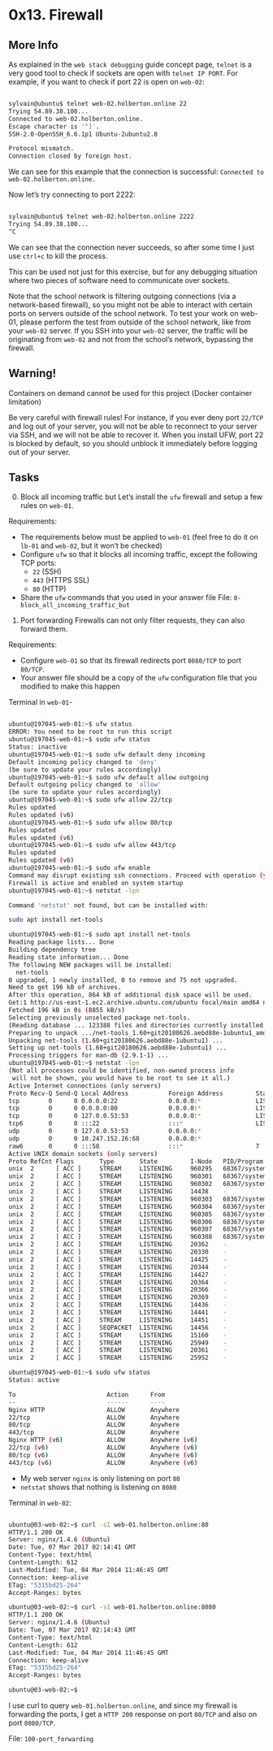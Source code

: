 # 0x13. Firewall
## More Info
As explained in the `web stack debugging` guide concept page, `telnet` is a very good tool to check if sockets are open with `telnet IP PORT`. For example, if you want to check if port 22 is open on `web-02`:
```sh

sylvain@ubuntu$ telnet web-02.holberton.online 22
Trying 54.89.38.100...
Connected to web-02.holberton.online.
Escape character is '^]'.
SSH-2.0-OpenSSH_6.6.1p1 Ubuntu-2ubuntu2.8

Protocol mismatch.
Connection closed by foreign host.

```

We can see for this example that the connection is successful: `Connected to web-02.holberton.online.` <br />

Now let’s try connecting to port 2222:
```sh

sylvain@ubuntu$ telnet web-02.holberton.online 2222
Trying 54.89.38.100...
^C

```
We can see that the connection never succeeds, so after some time I just use `ctrl+c` to kill the process.

This can be used not just for this exercise, but for any debugging situation where two pieces of software need to communicate over sockets.

Note that the school network is filtering outgoing connections (via a network-based firewall), so you might not be able to interact with certain ports on servers outside of the school network. To test your work on web-01, please perform the test from outside of the school network, like from your `web-02` server. If you SSH into your `web-02` server, the traffic will be originating from `web-02` and not from the school’s network, bypassing the firewall.

## Warning!

Containers on demand cannot be used for this project (Docker container limitation)

Be very careful with firewall rules! For instance, if you ever deny port `22/TCP` and log out of your server, you will not be able to reconnect to your server via SSH, and we will not be able to recover it. When you install UFW, port 22 is blocked by default, so you should unblock it immediately before logging out of your server.

## Tasks
0. Block all incoming traffic but
Let’s install the `ufw` firewall and setup a few rules on `web-01`.

Requirements:

- The requirements below must be applied to `web-01` (feel free to do it on `lb-01` and `web-02`, but it won’t be checked)
- Configure `ufw` so that it blocks all incoming traffic, except the following TCP ports:
    - `22` (SSH)
    - `443` (HTTPS SSL)
    - `80` (HTTP)
- Share the `ufw` commands that you used in your answer file
File: `0-block_all_incoming_traffic_but`

1. Port forwarding
Firewalls can not only filter requests, they can also forward them.

Requirements:

- Configure `web-01` so that its firewall redirects port `8080/TCP` to port `80/TCP`.
- Your answer file should be a copy of the `ufw` configuration file that you modified to make this happen

Terminal in `web-01`-
```sh

ubuntu@197045-web-01:~$ ufw status
ERROR: You need to be root to run this script
ubuntu@197045-web-01:~$ sudo ufw status
Status: inactive
ubuntu@197045-web-01:~$ sudo ufw default deny incoming
Default incoming policy changed to 'deny'
(be sure to update your rules accordingly)
ubuntu@197045-web-01:~$ sudo ufw default allow outgoing
Default outgoing policy changed to 'allow'
(be sure to update your rules accordingly)
ubuntu@197045-web-01:~$ sudo ufw allow 22/tcp
Rules updated
Rules updated (v6)
ubuntu@197045-web-01:~$ sudo ufw allow 80/tcp
Rules updated
Rules updated (v6)
ubuntu@197045-web-01:~$ sudo ufw allow 443/tcp
Rules updated
Rules updated (v6)
ubuntu@197045-web-01:~$ sudo ufw enable
Command may disrupt existing ssh connections. Proceed with operation (y|n)? y
Firewall is active and enabled on system startup
ubuntu@197045-web-01:~$ netstat -lpn

Command 'netstat' not found, but can be installed with:

sudo apt install net-tools

ubuntu@197045-web-01:~$ sudo apt install net-tools
Reading package lists... Done
Building dependency tree       
Reading state information... Done
The following NEW packages will be installed:
  net-tools
0 upgraded, 1 newly installed, 0 to remove and 75 not upgraded.
Need to get 196 kB of archives.
After this operation, 864 kB of additional disk space will be used.
Get:1 http://us-east-1.ec2.archive.ubuntu.com/ubuntu focal/main amd64 net-tools amd64 1.60+git20180626.aebd88e-1ubuntu1 [196 kB]
Fetched 196 kB in 0s (8855 kB/s)
Selecting previously unselected package net-tools.
(Reading database ... 123388 files and directories currently installed.)
Preparing to unpack .../net-tools_1.60+git20180626.aebd88e-1ubuntu1_amd64.deb ...
Unpacking net-tools (1.60+git20180626.aebd88e-1ubuntu1) ...
Setting up net-tools (1.60+git20180626.aebd88e-1ubuntu1) ...
Processing triggers for man-db (2.9.1-1) ...
ubuntu@197045-web-01:~$ netstat -lpn
(Not all processes could be identified, non-owned process info
 will not be shown, you would have to be root to see it all.)
Active Internet connections (only servers)
Proto Recv-Q Send-Q Local Address           Foreign Address         State       PID/Program name    
tcp        0      0 0.0.0.0:22              0.0.0.0:*               LISTEN      -                   
tcp        0      0 0.0.0.0:80              0.0.0.0:*               LISTEN      -                   
tcp        0      0 127.0.0.53:53           0.0.0.0:*               LISTEN      -                   
tcp6       0      0 :::22                   :::*                    LISTEN      -                   
udp        0      0 127.0.0.53:53           0.0.0.0:*                           -                   
udp        0      0 10.247.152.26:68        0.0.0.0:*                           -                   
raw6       0      0 :::58                   :::*                    7           -                   
Active UNIX domain sockets (only servers)
Proto RefCnt Flags       Type       State         I-Node   PID/Program name     Path
unix  2      [ ACC ]     STREAM     LISTENING     960295   68367/systemd        /run/user/1000/systemd/private
unix  2      [ ACC ]     STREAM     LISTENING     960301   68367/systemd        /run/user/1000/bus
unix  2      [ ACC ]     STREAM     LISTENING     960302   68367/systemd        /run/user/1000/gnupg/S.dirmngr
unix  2      [ ACC ]     STREAM     LISTENING     14438    -                    @/org/kernel/linux/storage/multipathd
unix  2      [ ACC ]     STREAM     LISTENING     960303   68367/systemd        /run/user/1000/gnupg/S.gpg-agent.browser
unix  2      [ ACC ]     STREAM     LISTENING     960304   68367/systemd        /run/user/1000/gnupg/S.gpg-agent.extra
unix  2      [ ACC ]     STREAM     LISTENING     960305   68367/systemd        /run/user/1000/gnupg/S.gpg-agent.ssh
unix  2      [ ACC ]     STREAM     LISTENING     960306   68367/systemd        /run/user/1000/gnupg/S.gpg-agent
unix  2      [ ACC ]     STREAM     LISTENING     960307   68367/systemd        /run/user/1000/pk-debconf-socket
unix  2      [ ACC ]     STREAM     LISTENING     960308   68367/systemd        /run/user/1000/snapd-session-agent.socket
unix  2      [ ACC ]     STREAM     LISTENING     20362    -                    /var/snap/lxd/common/lxd/unix.socket
unix  2      [ ACC ]     STREAM     LISTENING     20330    -                    /run/acpid.socket
unix  2      [ ACC ]     STREAM     LISTENING     14425    -                    /run/systemd/private
unix  2      [ ACC ]     STREAM     LISTENING     20344    -                    /run/dbus/system_bus_socket
unix  2      [ ACC ]     STREAM     LISTENING     14427    -                    /run/systemd/userdb/io.systemd.DynamicUser
unix  2      [ ACC ]     STREAM     LISTENING     20364    -                    /run/snapd.socket
unix  2      [ ACC ]     STREAM     LISTENING     20366    -                    /run/snapd-snap.socket
unix  2      [ ACC ]     STREAM     LISTENING     20369    -                    /run/uuidd/request
unix  2      [ ACC ]     STREAM     LISTENING     14436    -                    /run/lvm/lvmpolld.socket
unix  2      [ ACC ]     STREAM     LISTENING     14441    -                    /run/systemd/fsck.progress
unix  2      [ ACC ]     STREAM     LISTENING     14451    -                    /run/systemd/journal/stdout
unix  2      [ ACC ]     SEQPACKET  LISTENING     14456    -                    /run/udev/control
unix  2      [ ACC ]     STREAM     LISTENING     15160    -                    /run/systemd/journal/io.systemd.journal
unix  2      [ ACC ]     STREAM     LISTENING     25949    -                    /var/lib/amazon/ssm/ipc/health
unix  2      [ ACC ]     STREAM     LISTENING     20361    -                    @ISCSIADM_ABSTRACT_NAMESPACE
unix  2      [ ACC ]     STREAM     LISTENING     25952    -                    /var/lib/amazon/ssm/ipc/termination

ubuntu@197045-web-01:~$ sudo ufw status
Status: active

To                         Action      From
--                         ------      ----
Nginx HTTP                 ALLOW       Anywhere                  
22/tcp                     ALLOW       Anywhere                  
80/tcp                     ALLOW       Anywhere                  
443/tcp                    ALLOW       Anywhere                  
Nginx HTTP (v6)            ALLOW       Anywhere (v6)             
22/tcp (v6)                ALLOW       Anywhere (v6)             
80/tcp (v6)                ALLOW       Anywhere (v6)             
443/tcp (v6)               ALLOW       Anywhere (v6)  

```

- My web server `nginx` is only listening on port `80`
- `netstat` shows that nothing is listening on `8080`

Terminal in `web-02`:
```sh

ubuntu@03-web-02:~$ curl -sI web-01.holberton.online:80
HTTP/1.1 200 OK
Server: nginx/1.4.6 (Ubuntu)
Date: Tue, 07 Mar 2017 02:14:41 GMT
Content-Type: text/html
Content-Length: 612
Last-Modified: Tue, 04 Mar 2014 11:46:45 GMT
Connection: keep-alive
ETag: "5315bd25-264"
Accept-Ranges: bytes

ubuntu@03-web-02:~$ curl -sI web-01.holberton.online:8080
HTTP/1.1 200 OK
Server: nginx/1.4.6 (Ubuntu)
Date: Tue, 07 Mar 2017 02:14:43 GMT
Content-Type: text/html
Content-Length: 612
Last-Modified: Tue, 04 Mar 2014 11:46:45 GMT
Connection: keep-alive
ETag: "5315bd25-264"
Accept-Ranges: bytes

ubuntu@03-web-02:~$

```
I use curl to query `web-01.holberton.online`, and since my firewall is forwarding the ports, I get a `HTTP 200` response on port `80/TCP` and also on port `8080/TCP`.

File: `100-port_forwarding`
